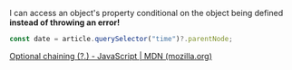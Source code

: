I can access an object's property conditional on the object being defined **instead of throwing an error!**

```js
const date = article.querySelector("time")?.parentNode;
```

[Optional chaining (?.) - JavaScript | MDN (mozilla.org)](https://developer.mozilla.org/en-US/docs/Web/JavaScript/Reference/Operators/Optional_chaining)
